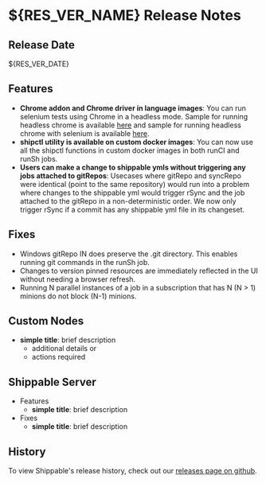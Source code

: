 # ${RES_VER_NAME} Release Notes

## Release Date
${RES_VER_DATE}

## Features
  - **Chrome addon and Chrome driver in language images**: You can run selenium tests using Chrome in a headless mode. Sample for running headless chrome is available [here](https://github.com/devops-recipes/ci-headless-chrome) and sample for running headless chrome with selenium is available [here](https://github.com/devops-recipes/ci-headless-chrome-selenium).
  - **shipctl utility is available on custom docker images**: You can now use all the shipctl functions in custom docker images in both runCI and runSh jobs.
  - **Users can make a change to shippable ymls without triggering any jobs attached to gitRepos**: Usecases where gitRepo and syncRepo were identical (point to the same repository) would run into a problem where changes to the shippable yml would trigger rSync and the job attached to the gitRepo in a non-deterministic order. We now only trigger rSync if a commit has any shippable yml file in its changeset.  

## Fixes
  - Windows gitRepo IN does preserve the .git directory. This enables running git commands in the runSh job.
  - Changes to version pinned resources are immediately reflected in the UI without needing a browser refresh.
  - Running N parallel instances of a job in a subscription that has N (N > 1) minions do not block (N-1) minions.
      

## Custom Nodes
  - **simple title**: brief description
      - additional details or
      - actions required

## Shippable Server

  - Features
      - **simple title**: brief description
  - Fixes
      - **simple title**: brief description

## History

To view Shippable's release history, check out our [releases page on github](https://github.com/Shippable/admiral/releases).
